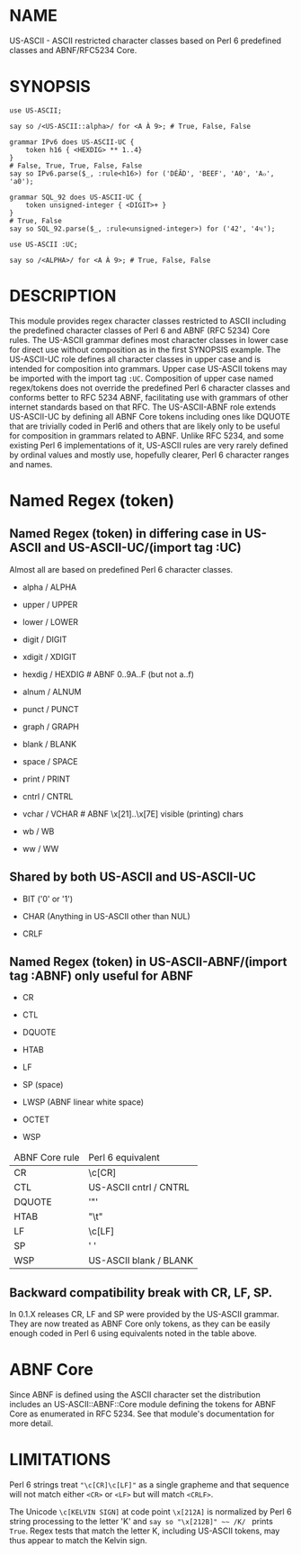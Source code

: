 NAME
====

US-ASCII - ASCII restricted character classes based on Perl 6 predefined classes and ABNF/RFC5234 Core.

SYNOPSIS
========

```perl6
use US-ASCII;

say so /<US-ASCII::alpha>/ for <A À 9>; # True, False, False

grammar IPv6 does US-ASCII-UC {
    token h16 { <HEXDIG> ** 1..4}
}
# False, True, True, False, False
say so IPv6.parse($_, :rule<h16>) for ('DÉÃD', 'BEEF', 'A0', 'A๐', 'a0');

grammar SQL_92 does US-ASCII-UC {
    token unsigned-integer { <DIGIT>+ }
}
# True, False
say so SQL_92.parse($_, :rule<unsigned-integer>) for ('42', '4૫');
```

```perl6
use US-ASCII :UC;

say so /<ALPHA>/ for <A À 9>; # True, False, False
```

DESCRIPTION
===========

This module provides regex character classes restricted to ASCII including the predefined character classes of Perl 6 and ABNF (RFC 5234) Core rules. The US-ASCII grammar defines most character classes in lower case for direct use without composition as in the first SYNOPSIS example. The US-ASCII-UC role defines all character classes in upper case and is intended for composition into grammars. Upper case US-ASCII tokens may be imported with the import tag `:UC`. Composition of upper case named regex/tokens does not override the predefined Perl 6 character classes and conforms better to RFC 5234 ABNF, facilitating use with grammars of other internet standards based on that RFC. The US-ASCII-ABNF role extends US-ASCII-UC by defining all ABNF Core tokens including ones like DQUOTE that are trivially coded in Perl6 and others that are likely only to be useful for composition in grammars related to ABNF. Unlike RFC 5234, and some existing Perl 6 implementations of it, US-ASCII rules are very rarely defined by ordinal values and mostly use, hopefully clearer, Perl 6 character ranges and names.

Named Regex (token)
===================

Named Regex (token) in differing case in US-ASCII and US-ASCII-UC/(import tag :UC)
----------------------------------------------------------------------------------

Almost all are based on predefined Perl 6 character classes.

  * alpha / ALPHA

  * upper / UPPER

  * lower / LOWER

  * digit / DIGIT

  * xdigit / XDIGIT

  * hexdig / HEXDIG # ABNF 0..9A..F (but not a..f)

  * alnum / ALNUM

  * punct / PUNCT

  * graph / GRAPH

  * blank / BLANK

  * space / SPACE

  * print / PRINT

  * cntrl / CNTRL

  * vchar / VCHAR # ABNF \x[21]..\x[7E] visible (printing) chars

  * wb / WB

  * ww / WW

Shared by both US-ASCII and US-ASCII-UC
---------------------------------------

  * BIT ('0' or '1')

  * CHAR (Anything in US-ASCII other than NUL)

  * CRLF

Named Regex (token) in US-ASCII-ABNF/(import tag :ABNF) only useful for ABNF
----------------------------------------------------------------------------

  * CR

  * CTL

  * DQUOTE

  * HTAB

  * LF

  * SP (space)

  * LWSP (ABNF linear white space)

  * OCTET

  * WSP

<table>
  <thead>
    <tr>
      <td>ABNF Core rule</td>
      <td>Perl 6 equivalent</td>
    </tr>
  </thead>
  <tr>
    <td>CR</td>
    <td>\c[CR]</td>
  </tr>
  <tr>
    <td>CTL</td>
    <td>US-ASCII cntrl / CNTRL</td>
  </tr>
  <tr>
    <td>DQUOTE</td>
    <td>'"'</td>
  </tr>
  <tr>
    <td>HTAB</td>
    <td>"\t"</td>
  </tr>
  <tr>
    <td>LF</td>
    <td>\c[LF]</td>
  </tr>
  <tr>
    <td>SP</td>
    <td>' '</td>
  </tr>
  <tr>
    <td>WSP</td>
    <td>US-ASCII blank / BLANK</td>
  </tr>
</table>

Backward compatibility break with CR, LF, SP.
---------------------------------------------

In 0.1.X releases CR, LF and SP were provided by the US-ASCII grammar. They are now treated as ABNF Core only tokens, as they can be easily enough coded in Perl 6 using equivalents noted in the table above.

ABNF Core
=========

Since ABNF is defined using the ASCII character set the distribution includes an US-ASCII::ABNF::Core module defining the tokens for ABNF Core as enumerated in RFC 5234. See that module's documentation for more detail.

LIMITATIONS
===========

Perl 6 strings treat `"\c[CR]\c[LF]"` as a single grapheme and that sequence will not match either `<CR>` or `<LF>` but will match `<CRLF>`.

The Unicode `\c[KELVIN SIGN]` at code point `\x[212A]` is normalized by Perl 6 string processing to the letter 'K' and `say so "\x[212B]" ~~ /K/ ` prints `True`. Regex tests that match the letter K, including US-ASCII tokens, may thus appear to match the Kelvin sign.

